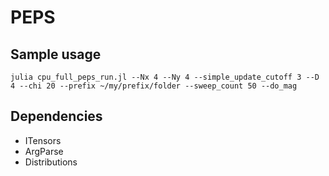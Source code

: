 # PEPS

## Sample usage

```
julia cpu_full_peps_run.jl --Nx 4 --Ny 4 --simple_update_cutoff 3 --D 4 --chi 20 --prefix ~/my/prefix/folder --sweep_count 50 --do_mag
```

## Dependencies

- ITensors
- ArgParse
- Distributions
